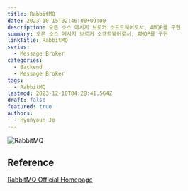 ```yaml
---
title: RabbitMQ
date: 2023-10-15T02:46:00+09:00
description: 오픈 소스 메시지 브로커 소프트웨어로서, AMQP를 구현
summary: 오픈 소스 메시지 브로커 소프트웨어로서, AMQP를 구현
linkTitle: RabbitMQ
series:
  - Message Broker
categories:
  - Backend
  - Message Broker
tags:
  - RabbitMQ
lastmod: 2023-12-10T04:28:41.564Z
draft: false
featured: true
authors:
  - Hyunyoun Jo
---
```


![RabbitMQ](media/images/rabbitmq.png "https://stackoverflow.com/questions/63545249/rabbitmq-queue-per-message-type-vs-queue-per-destination")

## Reference

[RabbitMQ Official Homepage](https://www.rabbitmq.com/)
